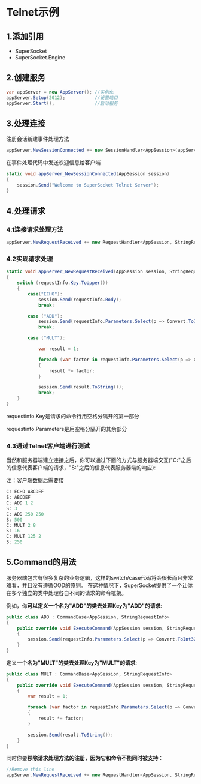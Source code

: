# Telnet示例

## 1.添加引用

- SuperSocket
- SuperSocket.Engine



## 2.创建服务

```c#
var appServer = new AppServer(); //实例化
appServer.Setup(2012);           //设置端口
appServer.Start();               //启动服务
```



## 3.处理连接

注册会话新建事件处理方法

```c#
appServer.NewSessionConnected += new SessionHandler<AppSession>(appServer_NewSessionConnected);
```

在事件处理代码中发送欢迎信息给客户端

```c#
static void appServer_NewSessionConnected(AppSession session)
{
    session.Send("Welcome to SuperSocket Telnet Server");
}
```



## 4.处理请求

### 4.1连接请求处理方法

```c#
appServer.NewRequestReceived += new RequestHandler<AppSession, StringRequestInfo>(appServer_NewRequestReceived);
```

### 4.2实现请求处理

```c#
static void appServer_NewRequestReceived(AppSession session, StringRequestInfo requestInfo)
{
    switch (requestInfo.Key.ToUpper())
    {
        case("ECHO"):
            session.Send(requestInfo.Body);
            break;

        case ("ADD"):
            session.Send(requestInfo.Parameters.Select(p => Convert.ToInt32(p)).Sum().ToString());
            break;

        case ("MULT"):

            var result = 1;

            foreach (var factor in requestInfo.Parameters.Select(p => Convert.ToInt32(p)))
            {
                result *= factor;
            }

            session.Send(result.ToString());
            break;
    }
}
```

requestinfo.Key是请求的命令行用空格分隔开的第一部分

requestinfo.Parameters是用空格分隔开的其余部分

### 4.3通过Telnet客户端进行测试

当然和服务器端建立连接之后，你可以通过下面的方式与服务器端交互("C:"之后的信息代表客户端的请求，"S:"之后的信息代表服务器端的响应):

注：客户端数据后需要接

```c#
C: ECHO ABCDEF
S: ABCDEF
C: ADD 1 2
S: 3
C: ADD 250 250
S: 500
C: MULT 2 8
S: 16
C: MULT 125 2
S: 250
```



## 5.Command的用法

服务器端包含有很多复杂的业务逻辑，这样的switch/case代码将会很长而且非常难看，并且没有遵循OOD的原则。 在这种情况下，SuperSocket提供了一个让你在多个独立的类中处理各自不同的请求的命令框架。



例如，你**可以定义一个名为"ADD"的类去处理Key为"ADD"的请求**:

```c#
public class ADD : CommandBase<AppSession, StringRequestInfo>
{
    public override void ExecuteCommand(AppSession session, StringRequestInfo requestInfo)
    {
        session.Send(requestInfo.Parameters.Select(p => Convert.ToInt32(p)).Sum().ToString());
    }
}
```

定义一个**名为"MULT"的类去处理Key为"MULT"的请求**:

```c#
public class MULT : CommandBase<AppSession, StringRequestInfo>
{
    public override void ExecuteCommand(AppSession session, StringRequestInfo requestInfo)
    {
        var result = 1;

        foreach (var factor in requestInfo.Parameters.Select(p => Convert.ToInt32(p)))
        {
            result *= factor;
        }

        session.Send(result.ToString());
    }
}
```

同时你要**移除请求处理方法的注册，因为它和命令不能同时被支持**：

```c#
//Remove this line
appServer.NewRequestReceived += new RequestHandler<AppSession, StringRequestInfo>(appServer_NewRequestReceived);
```

